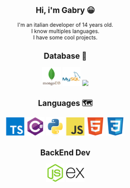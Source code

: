 <link rel="stylesheet" href="styles.css">
<div align="center">

## Hi, i'm Gabry 😀

I'm an italian developer of 14 years old.  
I know multiples languages.  
I have some cool projects.  
</div>

<div align="center">
  
## Database 📅
<i><img src="https://raw.githubusercontent.com/devicons/devicon/master/icons/mongodb/mongodb-original-wordmark.svg" width="50"></i>
<i><img src="https://raw.githubusercontent.com/devicons/devicon/master/icons/mysql/mysql-original-wordmark.svg" width="50"></i>
<i><img src="https://www.svgrepo.com/show/303229/microsoft-sql-server-logo.svg" width="50"></i>
</div>

<div align="center">
  
## Languages 🗺
<i><img src="https://raw.githubusercontent.com/devicons/devicon/master/icons/typescript/typescript-original.svg" width="50"></i>
<i><img src="https://raw.githubusercontent.com/devicons/devicon/master/icons/csharp/csharp-original.svg" width="50"></i>
<i><img src="https://raw.githubusercontent.com/devicons/devicon/master/icons/python/python-original.svg" width="50"></i>
<i><img src="https://raw.githubusercontent.com/devicons/devicon/master/icons/javascript/javascript-original.svg" width="50"></i>
<i><img src="https://raw.githubusercontent.com/devicons/devicon/master/icons/html5/html5-original.svg" width="50"></i>
<i><img src="https://raw.githubusercontent.com/devicons/devicon/master/icons/css3/css3-original.svg" width="50"></i>
</div>

<div align="center">

## BackEnd Dev
<i><img src="https://raw.githubusercontent.com/devicons/devicon/master/icons/nodejs/nodejs-original.svg" width="50"></i>
<i><img src="https://raw.githubusercontent.com/devicons/devicon/master/icons/express/express-original.svg" width="50"></i>
</div>
